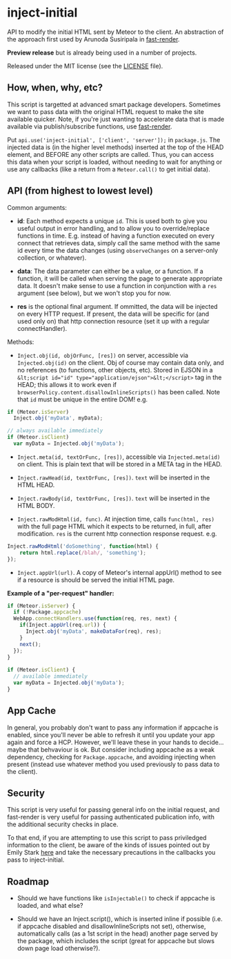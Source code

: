 # inject-initial

API to modify the initial HTML sent by Meteor to the client.  An abstraction
of the approach first used by Arunoda Susiripala in [fast-render](https://atmosphere.meteor.com/package/fast-render).

**Preview release** but is already being used in a number of projects.

Released under the MIT license (see the [LICENSE](LICENSE) file).

## How, when, why, etc?

This script is targetted at advanced smart package developers.  Sometimes we
want to pass data with the original HTML request to make the site available
quicker.  Note, if you're just wanting to accelerate data that is made
available via publish/subscribe functions, use [fast-render](https://atmosphere.meteor.com/package/fast-render).

Put `api.use('inject-initial', ['client', 'server']);` in `package.js`.
The injected data is (in the higher level methods) inserted at the top
of the HEAD element, and BEFORE any other scripts are called.  Thus,
you can access this data when your script is loaded, without needing
to wait for anything or use any callbacks (like a return from a
`Meteor.call()` to get initial data).

## API (from highest to lowest level)

Common arguments:

* **id**: Each method expects a unique `id`.  This is used both to give you
useful output in error handling, and to allow you to override/replace functions
in time.  E.g. instead of having a function executed on every connect that
retrieves data, simply call the same method with the same id every time the
data changes (using `observeChanges` on a server-only collection, or whatever).

* **data**: The data parameter can either be a value, or a function.  If
a function, it will be called when serving the page to generate appropriate
data.  It doesn't make sense to use a function in conjunction with a `res`
argument (see below), but we won't stop you for now.

* **res** is the optional final argument.  If ommitted,
the data will be injected on every HTTP request.  If present, the data will
be specific for (and used only on) that http connection resource (set it
up with a regular connectHandler).

Methods:

* `Inject.obj(id, objOrFunc, [res])` on server, accessible via
`Injected.obj(id)` on the client.  Obj
of course may contain data only, and no references (to functions, other objects,
etc). Stored in EJSON in a
`&lt;script id="id" type="application/ejson">&lt;</script>`
tag in the HEAD; this allows it to work even if
`browserPolicy.content.disallowInlineScripts()` has been called.  Note that `id`
must be unique in the entire DOM!  e.g.

```js
if (Meteor.isServer)
  Inject.obj('myData', myData);

// always available immediately
if (Meteor.isClient)
  var myData = Injected.obj('myData');
```

* `Inject.meta(id, textOrFunc, [res])`, accessible via `Injected.meta(id)`
on client.  This is plain text that will be stored in a META tag in the HEAD.

* `Inject.rawHead(id, textOrFunc, [res])`.  `text` will be inserted in the HTML HEAD.

* `Inject.rawBody(id, textOrFunc, [res])`.  `text` will be inserted in the HTML BODY.

* `Inject.rawModHtml(id, func)`.  At injection time, calls `func(html, res)` with
the full page HTML which it expects to be returned, in full, after modification.
`res` is the current http connection response request.
e.g.

```js
Inject.rawModHtml('doSomething', function(html) {
	return html.replace(/blah/, 'something');
});
```

* `Inject.appUrl(url)`.  A copy of Meteor's internal appUrl() method to see
if a resource is should be served the initial HTML page.

**Example of a "per-request" handler:**

```js
if (Meteor.isServer) {
  if (!Package.appcache)
  WebApp.connectHandlers.use(function(req, res, next) {
    if(Inject.appUrl(req.url)) {
      Inject.obj('myData', makeDataFor(req), res);
    }
    next();
  });
}
	
if (Meteor.isClient) {
  // available immediately
  var myData = Injected.obj('myData');
}
```

## App Cache

In general, you probably don't want to pass any information if appcache
is enabled, since you'll never be able to refresh it until you update
your app again and force a HCP.  However, we'll leave these in your hands
to decide... maybe that behvaviour is ok.  But consider including
appcache as a weak dependency, checking for `Package.appcache`, and
avoiding injecting when present (instead use whatever method you used
previously to pass data to the client).

## Security

This script is very useful for passing general info on the initial request,
and fast-render is very useful for passing authenticated publication info,
with the additional security checks in place.

To that end, if you are attempting to use this script to pass priviledged
information to the client, be aware of the kinds of issues pointed out
by Emily Stark
[here](https://groups.google.com/d/msg/meteor-talk/1Fg4rNk9JZM/ELX3672QsrEJ)
and take the necessary precautions in the callbacks you pass to
inject-initial.

## Roadmap

* Should we have functions like `isInjectable()` to check if appcache is
loaded, and what else?

* Should we have an Inject.script(), which is inserted inline if possible
(i.e. if appcache disabled and disallowInlineScripts not set), otherwise,
automatically calls (as a 1st script in the head) another page served by
the package, which includes the script (great for appcache but slows down
page load otherwise?).
